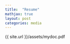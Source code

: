 ```yaml
---
title:  "Resume"
mathjax: true
layout: post
categories: media
---
```


{{ site.url }}/assets/mydoc.pdf
